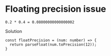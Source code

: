 # Floating precision issue

```
0.2 * 0.4 = 0.08000000000000002
```

Solution

```
const floatPrecision = (num: number) => {
  return parseFloat(num.toPrecision(12));
}
```
